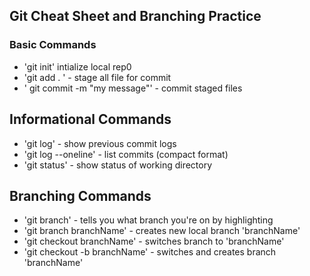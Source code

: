 ## Git Cheat Sheet and Branching Practice

### Basic Commands
* 'git init' intialize local rep0
* 'git add . ' - stage all file for commit
* ' git commit -m "my message"' - commit staged files


## Informational Commands
* 'git log' - show previous commit logs
* 'git log --oneline' - list commits (compact format)
* 'git status' - show status of working directory

## Branching Commands
* 'git branch' - tells you what branch you're on by highlighting
* 'git branch branchName' - creates new local branch 'branchName'
* 'git checkout branchName' - switches branch to 'branchName'
* 'git checkout -b branchName' - switches and creates branch 'branchName'
